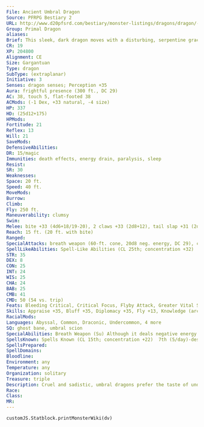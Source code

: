 ```yaml
---
File: Ancient Umbral Dragon
Source: PFRPG Bestiary 2
URL: http://www.d20pfsrd.com/bestiary/monster-listings/dragons/dragon/-primal-umbral
Group: Primal Dragon
aliases: 
Brief: This sleek, dark dragon moves with a disturbing, serpentine grace, its eyes glowing as if lit from within by crimson embers.
CR: 19
XP: 204800
Alignment: CE
Size: Gargantuan
Type: dragon
SubType: (extraplanar)
Initiative: 3
Senses: dragon senses; Perception +35
Aura: frightful presence (300 ft., DC 29)
AC: 38, touch 5, flat-footed 38
ACMods: (-1 Dex, +33 natural, -4 size)
HP: 337
HD: (25d12+175)
HPMods: 
Fortitude: 21
Reflex: 13
Will: 21
SaveMods: 
DefensiveAbilities: 
DR: 15/magic
Immunities: death effects, energy drain, paralysis, sleep
Resist: 
SR: 30
Weaknesses: 
Space: 20 ft.
Speed: 40 ft.
MoveMods: 
Burrow: 
Climb: 
Fly: 250 ft.
Maneuverability: clumsy
Swim: 
Melee: bite +33 (4d6+18/19-20), 2 claws +33 (2d8+12), tail slap +31 (2d8+18), 2 wings +31 (2d6+6)
Reach: 15 ft. (20 ft. with bite)
Ranged: 
SpecialAttacks: breath weapon (60-ft. cone, 20d8 neg. energy, DC 29), create shadows, crush, shadow breath (10 Str), tail sweep
SpellLikeAbilities: Spell-Like Abilities (CL 25th; concentration +32)  At Will-darkness, project image, shadow walk, vampiric touch  3/day-finger of death (DC 24)
STR: 35
DEX: 8
CON: 25
INT: 24
WIS: 25
CHA: 24
BAB: 25
CMB: 41
CMD: 50 (54 vs. trip)
Feats: Bleeding Critical, Critical Focus, Flyby Attack, Greater Vital Strike, Hover, Improved Critical (bite), Improved Initiative, Improved Vital Strike, Multiattack, Power Attack, Skill Focus (Stealth), Snatch, Vital Strike
Skills: Appraise +35, Bluff +35, Diplomacy +35, Fly +13, Knowledge (arcana) +35, Knowledge (local) +35, Knowledge (planes) +35, Knowledge (religion) +35, Perception +35, Sense Motive +35, Spellcraft +35, Stealth +21, Survival +35
RacialMods: 
Languages: Abyssal, Common, Draconic, Undercommon, 4 more
SQ: ghost bane, umbral scion
SpecialAbilities: Breath Weapon (Su) Although it deals negative energy damage, an umbral dragon's breath weapon does not heal undead creatures.  Create Shadows (Su) Any creature slain by an ancient or older umbral dragon rises as a shadow (if 8 HD or less) or greater shadow (if above 8 HD) under the umbral dragon's control 1d4 rounds later.  Energy Drain (Su) A great wyrm umbral dragon deals 1 negative level with each successful bite or claw attack (1 level, DC 32).  Ghost Bane (Su) A young or older umbral dragon's physical attacks deal damage to incorporeal creatures normally.  Umbral Scion (Ex) Umbral dragons have negative energy affinity and are immune to energy drain and death effects.  Shadow Breath (Su) Three times per day, an adult or older umbral dragon can breathe a cone of shadows. Creatures who fail a Fortitude save are blinded for 1d4 rounds and take 1 point of Str drain per age category possessed by the dragon. A successful save negates the blindness and reduces Str drain to 1d4 points.  Spell-Like Abilities (Sp) An umbral dragon gains the following spell-like abilities, usable at will (unless indicated otherwise) on reaching the listed age category. Young-darkness; Juvenile- vampiric touch; Adult-shadow walk; Old-project image; Ancient-finger of death (3/day), Great wyrm-shades.
SpellsKnown: Spells Known (CL 15th; concentration +22)  7th (5/day)-destruction (DC 24), limited wish  6th (7/day)-harm (DC 23), mislead, veil (DC 23)  5th (7/day)-greater command (DC 22), slay living (DC 22), teleport, unhallow  4th (7/day)-enervation, inflict critical wounds (DC 21), phantasmal killer (DC 21), unholy blight (DC 21)  3rd (8/day)-dispel magic, haste, inflict serious wounds (DC 20), lightning bolt (DC 20)  2nd (8/day)-alter self, blur, command undead (DC 19), invisibility, web (DC 17)  1st (8/day)-inflict light wounds (DC 18), grease (DC 18), magic missile, reduce person (DC 18), shield  0 (at will)-acid splash, bleed (DC 17), detect magic, detect poison, disrupt undead (DC 17), ghost sound, mage hand, ray of frost, read magic
SpellsPrepared: 
SpellDomains: 
Bloodline: 
Environment: any
Temperature: any
Organization: solitary
Treasure: triple
Description: Cruel and sadistic, umbral dragons prefer the taste of undead flesh or ghostly ectoplasm, yet never turn down opportunities to consume living flesh.
Race: 
Class: 
MR: 
---
```

```dataviewjs
customJS.Statblock.printMonsterWiki(dv)
```

